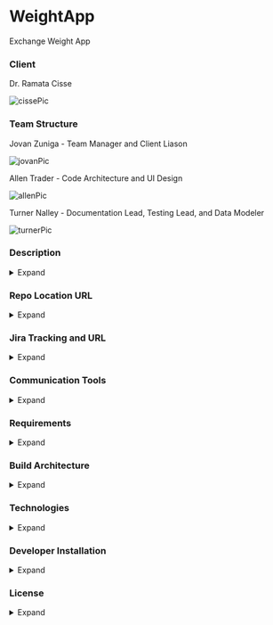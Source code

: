 
# WeightApp
Exchange Weight App
<h3>Client</h3>

Dr. Ramata Cisse

![cissePic](https://user-images.githubusercontent.com/59615199/132431432-4988b11b-3439-4a82-bc8d-cda5f2e3e4cf.png)


<h3>Team Structure</h3>

Jovan Zuniga - Team Manager and Client Liason

![jovanPic](https://user-images.githubusercontent.com/59615199/132426823-8f199f0f-256e-454e-aa2a-dd928fe4c8f2.png)


Allen Trader - Code Architecture and UI Design

![allenPic](https://user-images.githubusercontent.com/59615199/132426926-ab25e362-a35b-4116-9c84-0867912bd7c0.png)


Turner Nalley - Documentation Lead, Testing Lead, and Data Modeler

![turnerPic](https://user-images.githubusercontent.com/59615199/132426361-1cf23a81-6852-403b-80e2-2920c2e6de7c.jpg)


<h3>Description</h3>
<details><summary>Expand</summary>
Dr. Ramata and team Covid-NineTeam aims to create an app to encourage people to meet their weight management goals.
Users of the app should gain motivation from others with similar goals to encourage them to continue their goals.
Weight is “exchanged” between users to allow each other to reach their desired weight. Mass cannot be created or destroyed but is rather transferred from those with excess to those who require more.
 </details>


<h3>Repo Location URL</h3>
<details><summary>Expand</summary>
  
  </details>
  
  
<h3>Jira Tracking and URL</h3>
<details><summary>Expand</summary>
  
  </details>
  
<h3>Communication Tools</h3>
<details><summary>Expand</summary>
  Microsoft Teams
  Zoom
  Discord
  </details>
  
  
 <h3>Requirements</h3>
<details><summary>Expand</summary>
  
  </details>
  
<h3>Build Architecture</h3>
<details><summary>Expand</summary>
  
  </details>
  
  
<h3>Technologies</h3> 
<details><summary>Expand</summary>
  NodeJS
  Firebase
  Expo CLI
  </details>

<h3>Developer Installation</h3>
<details><summary>Expand</summary>
  
  </details>
  
<h3>License</h3>
<details><summary>Expand</summary>
  
  </details>
